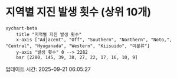 # 지역별 지진 발생 횟수 (상위 10개)

```mermaid
xychart-beta
    title "지역별 지진 발생 횟수"
    x-axis ["Adjacent", "Off", "Southern", "Northern", "Noto,", "Central", "Hyuganada", "Western", "Kiisuido", "미분류"]
    y-axis "발생 횟수" 0 --> 2282
    bar [2280, 145, 39, 38, 27, 22, 17, 16, 10, 9]
```

업데이트 시간: 2025-09-21 06:05:27
